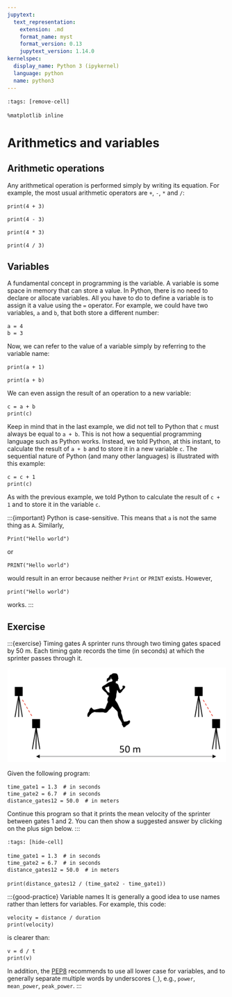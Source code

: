 ```yaml
---
jupytext:
  text_representation:
    extension: .md
    format_name: myst
    format_version: 0.13
    jupytext_version: 1.14.0
kernelspec:
  display_name: Python 3 (ipykernel)
  language: python
  name: python3
---
```


```{code-cell} ipython3
:tags: [remove-cell]

%matplotlib inline
```

# Arithmetics and variables

## Arithmetic operations

Any arithmetical operation is performed simply by writing its equation. For example, the most usual arithmetic operators are `+`, `-`, `*` and `/`:

```{code-cell} ipython3
print(4 + 3)
```

```{code-cell} ipython3
print(4 - 3)
```

```{code-cell} ipython3
print(4 * 3)
```

```{code-cell} ipython3
print(4 / 3)
```

## Variables

A fundamental concept in programming is the variable. A variable is some space in memory that can store a value. In Python, there is no need to declare or allocate variables. All you have to do to define a variable is to assign it a value using the `=` operator. For example, we could have two variables, `a` and `b`, that both store a different number:

```{code-cell} ipython3
a = 4
b = 3
```

Now, we can refer to the value of a variable simply by referring to the variable name:

```{code-cell} ipython3
print(a + 1)
```

```{code-cell} ipython3
print(a + b)
```

We can even assign the result of an operation to a new variable:

```{code-cell} ipython3
c = a + b
print(c)
```

Keep in mind that in the last example, we did not tell to Python that `c` must always be equal to `a + b`. This is not how a sequential programming language such as Python works. Instead, we told Python, at this instant, to calculate the result of `a + b` and to store it in a new variable `c`. The sequential nature of Python (and many other languages) is illustrated with this example:

```{code-cell} ipython3
c = c + 1
print(c)
```

As with the previous example, we told Python to calculate the result of `c + 1` and to store it in the variable `c`.

:::{important}
Python is case-sensitive. This means that `a` is not the same thing as `A`. Similarly,

```
Print("Hello world")
```

or

```
PRINT("Hello world")
```

would result in an error because neither `Print` or `PRINT` exists. However,

```
print("Hello world")
```

works.
:::

## Exercise

:::{exercise} Timing gates
A sprinter runs through two timing gates spaced by 50 m. Each timing gate records the time (in seconds) at which the sprinter passes through it.

![exercices_illustration -width:normal](_static/images/exercise_timing_gates.png)

Given the following program:

```
time_gate1 = 1.3  # in seconds
time_gate2 = 6.7  # in seconds
distance_gates12 = 50.0  # in meters
```

Continue this program so that it prints the mean velocity of the sprinter between gates 1 and 2. You can then show a suggested answer by clicking on the plus sign below.
:::

```{code-cell} ipython3
:tags: [hide-cell]

time_gate1 = 1.3  # in seconds
time_gate2 = 6.7  # in seconds
distance_gates12 = 50.0  # in meters

print(distance_gates12 / (time_gate2 - time_gate1))
```

:::{good-practice} Variable names
It is generally a good idea to use names rather than letters for variables. For example, this code:

```
velocity = distance / duration
print(velocity)
```

is clearer than:

```
v = d / t
print(v)
```

In addition, the [PEP8](https://pep8.org/) recommends to use all lower case for variables, and to generally separate multiple words by underscores (`_`), e.g., `power`, `mean_power`, `peak_power`.
:::
